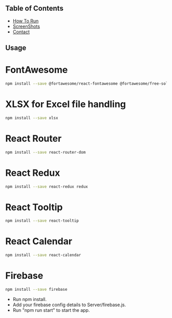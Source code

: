 ## Table of Contents

- [How To Run](#usage)
- [ScreenShots](#demo)
- [Contact](#contact)

<!-- tutorial -->

<!-- Prerequisites -->

## Usage
<!-- install dependencies -->
# FontAwesome
```bash
npm install --save @fortawesome/react-fontawesome @fortawesome/free-solid-svg-icons
```

# XLSX for Excel file handling
```bash
npm install --save xlsx
```

# React Router
```bash
npm install --save react-router-dom
```

# React Redux
```bash
npm install --save react-redux redux
```

# React Tooltip
```bash
npm install --save react-tooltip
```

# React Calendar
```bash
npm install --save react-calendar
```

# Firebase
```bash
npm install --save firebase
```

<!-- run below commands -->
- Run npm install.
- Add your firebase config details to Server/firebase.js.
- Run "npm run start" to start the app.


